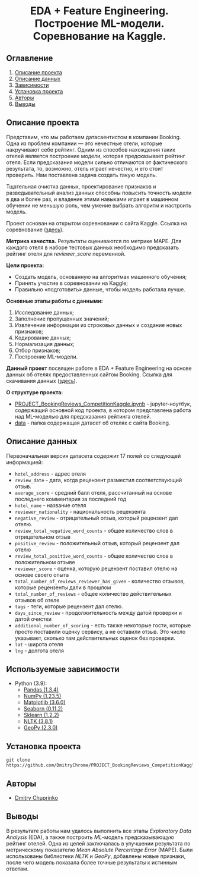 # <center> **EDA + Feature Engineering. Построение ML-модели. Соревнование на Kaggle.** </center>
## Оглавление
1. [Описание проекта](#Описание-проекта)
2. [Описание данных](#Описание-данных)
3. [Зависимости](#Используемые-зависимости)
4. [Установка проекта](#Установка-проекта)
5. [Авторы](#Авторы)
6. [Выводы](#Выводы)

## Описание проекта
Представим, что мы работаем датасаентистом в компании Booking. Одна из проблем компании — это нечестные отели, которые накручивают себе рейтинг. Одним из способов нахождения таких отелей является построение модели, которая предсказывает рейтинг отеля. Если предсказания модели сильно отличаются от фактического результата, то, возможно, отель играет нечестно, и его стоит проверить. Нам поставлена задача создать такую модель.

Тщательная очистка данных, проектирование признаков и разведывательный анализ данных способны повысить точность модели в два и более раз, и владение этими навыками играет в машинном обучении не меньшую роль, чем умение выбрать алгоритм и настроить модель.

Проект основан на открытом соревновании с сайта Kaggle. Ссылка на соревнование (<u>[здесь](https://www.kaggle.com/competitions/sf-booking/overview/description)</u>).

**Метрика качества.** Результаты оцениваются по метрике MAPE. Для каждого отеля в наборе тестовых данных необходимо предсказать рейтинг отеля для *reviewer_score* переменной.

**Цели проекта:**
* Создать модель, основанную на алгоритмах машинного обучения;
* Принять участие в соревновании на Kaggle;
* Правильно «подготовить» данные, чтобы модель работала лучше.

**Основные этапы работы с данными:**
1. Исследование данных;
2. Заполнение пропущенных значений;
3. Извлечение информации из строковых данных и создание новых признаков;
4. Кодирование данных;
5. Нормализация данных;
6. Отбор признаков;
7. Построение ML-модели.

**Данный проект** посвящен работе в EDA + Feature Engineering на основе данных об отелях предоставленных сайтом Booking. Ссылка для скачивания данных (<u>[здесь](https://drive.google.com/file/d/1Qj0iYEbD64eVAaaBylJeIi3qvMzxf2C_/view?usp=sharing)</u>).

**О структуре проекта:**
* [PROJECT_BookingReviews_CompetitionKaggle.ipynb](./PROJECT_BookingReviews_CompetitionKaggle.ipynb) - jupyter-ноутбук, содержащий основной код проекта, в котором представлена работа над ML-моделью для предсказания рейтинга отелей.
* [data](./data/) - папка содержащая датасет об отелях с сайта Booking.

## Описание данных

Первоначальная версия датасета содержит 17 полей со следующей информацией:

* `hotel_address` - адрес отеля
* `review_date` - дата, когда рецензент разместил соответствующий отзыв.
* `average_score` - средний балл отеля, рассчитанный на основе последнего комментария за последний год
* `hotel_name` - название отеля
* `reviewer_nationality` - национальность рецензента
* `negative_review` - отрицательный отзыв, который рецензент дал отелю.
* `review_total_negative_word_counts` - общее количество слов в отрицательном отзыв
* `positive_review` - положительный отзыв, который рецензент дал отелю
* `review_total_positive_word_counts` - общее количество слов в положительном отзыве
* `reviewer_score` - оценка, которую рецензент поставил отелю на основе своего опыта
* `total_number_of_reviews_reviewer_has_given` - количество отзывов, которые рецензенты дали в прошлом
* `total_number_of_reviews` - общее количество действительных отзывов об отеле
* `tags` - теги, которые рецензент дал отелю.
* `days_since_review` - продолжительность между датой проверки и датой очистки
* `additional_number_of_scoring` - есть также некоторые гости, которые просто поставили оценку сервису, а не оставили отзыв. Это число указывает, сколько там действительных оценок без проверки.
* `lat` - широта отеля
* `lng` - долгота отеля

## Используемые зависимости
* Python (3.9):
    * [Pandas (1.3.4)](https://pandas.pydata.org)
    * [NumPy (1.23.5)](https://numpy.org/)
    * [Matplotlib (3.6.0)](https://matplotlib.org/)
    * [Seaborn (0.11.2)](http://seaborn.pydata.org/index.html)
    * [Sklearn (1.2.2)](https://scikit-learn.org/stable/)
    * [NLTK (3.8.1)](https://www.nltk.org/)
    * [GeoPy (2.3.0)](https://geopy.readthedocs.io/en/stable/)

## Установка проекта

```
git clone https://github.com/DmitryChrome/PROJECT_BookingReviews_CompetitionKaggle.git
```

## Авторы

* [Dmitry Chuprinko](https://t.me/Dmitry_Chuprinko)

## Выводы

В результате работы нам удалось выполнить все этапы *Exploratory Data Analysis* (EDA), а также построить *ML*-модель предсказывающую рейтинг отелей. Одна из целей заключалась в улучшении результата по метрическому показателю *Mean Absolute Percentage Error* (MAPE). Были использованы библиотеки *NLTK* и *GeoPy*, добавлены новые признаки, после чего модель показала более точные результаты к истинным ответам.